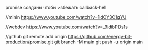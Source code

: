promise созданы чтобы избежать callback-hell

//minin
https://www.youtube.com/watch?v=1idOY3C1gYU

//webdev
https://www.youtube.com/watch?v=_9idibPDs1s

//github
git remote add origin https://github.com/energy-bit-production/promise.git
git branch -M main
git push -u origin main
